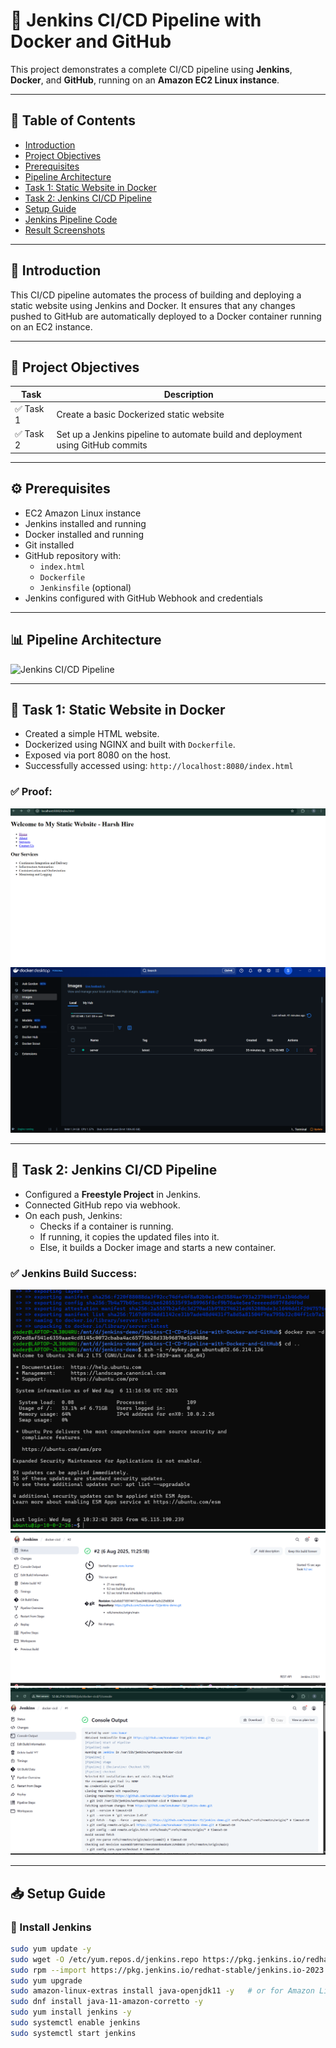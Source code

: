# 🚀 Jenkins CI/CD Pipeline with Docker and GitHub

This project demonstrates a complete CI/CD pipeline using **Jenkins**, **Docker**, and **GitHub**, running on an **Amazon EC2 Linux instance**.

---

## 📌 Table of Contents

- [Introduction](#introduction)
- [Project Objectives](#project-objectives)
- [Prerequisites](#prerequisites)
- [Pipeline Architecture](#pipeline-architecture)
- [Task 1: Static Website in Docker](#task-1-static-website-in-docker)
- [Task 2: Jenkins CI/CD Pipeline](#task-2-jenkins-cicd-pipeline)
- [Setup Guide](#setup-guide)
- [Jenkins Pipeline Code](#jenkins-pipeline-code)
- [Result Screenshots](#result-screenshots)

---

## 🧾 Introduction

This CI/CD pipeline automates the process of building and deploying a static website using Jenkins and Docker. It ensures that any changes pushed to GitHub are automatically deployed to a Docker container running on an EC2 instance.

---

## 🎯 Project Objectives

| Task | Description |
|------|-------------|
| ✅ Task 1 | Create a basic Dockerized static website |
| ✅ Task 2 | Set up a Jenkins pipeline to automate build and deployment using GitHub commits |

---

## ⚙️ Prerequisites

- EC2 Amazon Linux instance
- Jenkins installed and running
- Docker installed and running
- Git installed
- GitHub repository with:
  - `index.html`
  - `Dockerfile`
  - `Jenkinsfile` (optional)
- Jenkins configured with GitHub Webhook and credentials

---

## 📊 Pipeline Architecture

![Jenkins CI/CD Pipeline](https://github.com/harshartz/Jenkins-CI-CD-Pipeline-with-Docker-and-GitHub/assets/130890384/ab868d34-cfc4-4079-95b8-0b584622add5)

---

## 🧪 Task 1: Static Website in Docker

- Created a simple HTML website.
- Dockerized using NGINX and built with `Dockerfile`.
- Exposed via port 8080 on the host.
- Successfully accessed using: `http://localhost:8080/index.html`

### ✅ Proof:

![Website Running](./assest/website%20running.png)
![Docker Build](./assest/docker.png)

---

## 🔁 Task 2: Jenkins CI/CD Pipeline

- Configured a **Freestyle Project** in Jenkins.
- Connected GitHub repo via webhook.
- On each push, Jenkins:
  - Checks if a container is running.
  - If running, it copies the updated files into it.
  - Else, it builds a Docker image and starts a new container.

### ✅ Jenkins Build Success:
![ssh ](./assest/ssh%20into%20ec2.png)
![Jenkins Build](./assest/jenkins.png)
![Jenkins Build Success](./assest/jenkinsconsoloutput.png)

---

## 📥 Setup Guide

### 🔧 Install Jenkins

```bash
sudo yum update -y
sudo wget -O /etc/yum.repos.d/jenkins.repo https://pkg.jenkins.io/redhat-stable/jenkins.repo
sudo rpm --import https://pkg.jenkins.io/redhat-stable/jenkins.io-2023.key
sudo yum upgrade
sudo amazon-linux-extras install java-openjdk11 -y   # or for Amazon Linux 2023:
sudo dnf install java-11-amazon-corretto -y
sudo yum install jenkins -y
sudo systemctl enable jenkins
sudo systemctl start jenkins
